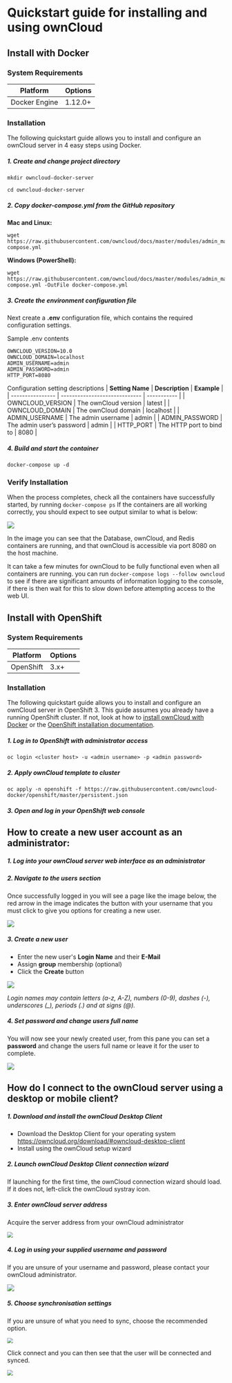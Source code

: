 # Quickstart guide for installing and using ownCloud
## Install with Docker
###  System Requirements
| Platform | Options |
| -------------- | -------- |
| Docker Engine          | 1.12.0+    |

### Installation
The following quickstart guide allows you to install and configure an ownCloud server in 4 easy steps using Docker.

##### 1. Create and change project directory
```
mkdir owncloud-docker-server
```
```
cd owncloud-docker-server
```

##### 2. Copy docker-compose.yml from the GitHub repository

**Mac and Linux:**

```
wget https://raw.githubusercontent.com/owncloud/docs/master/modules/admin_manual/examples/installation/docker/docker-compose.yml
```

**Windows (PowerShell):**

```
wget https://raw.githubusercontent.com/owncloud/docs/master/modules/admin_manual/examples/installation/docker/docker-compose.yml -OutFile docker-compose.yml
```


##### 3. Create the environment configuration file
Next create a **.env** configuration file, which contains the required configuration settings.

Sample .env contents
```
OWNCLOUD_VERSION=10.0
OWNCLOUD_DOMAIN=localhost
ADMIN_USERNAME=admin
ADMIN_PASSWORD=admin
HTTP_PORT=8080
```
Configuration setting descriptions
| **Setting Name** | **Description**               | **Example** |
| ---------------- | ----------------------------- | ----------- |
| OWNCLOUD_VERSION | The ownCloud version      | latest      |
| OWNCLOUD_DOMAIN  | The ownCloud domain       | localhost   |
| ADMIN_USERNAME   | The admin username        | admin       |
| ADMIN_PASSWORD   | The admin user’s password | admin       |
| HTTP_PORT        | The HTTP port to bind to  | 8080        |


##### 4. Build and start the container
```
docker-compose up -d
```

### Verify Installation
When the process completes, check all the containers have successfully started, by running `docker-compose ps` If the containers are all working correctly, you should expect to see output similar to what is below:

![](./images/verify_installation.PNG)

In the image you can see that the Database, ownCloud, and Redis containers are running, and that ownCloud is accessible via port 8080 on the host machine.

It can take a few minutes for ownCloud to be fully functional even when all containers are running. you can run `docker-compose logs --follow owncloud` to see if there are significant amounts of information logging to the console, if there is then wait for this to slow down before attempting access to the web UI.


## Install with OpenShift
###  System Requirements
| Platform | Options |
| -------------- | -------- |
| OpenShift          | 3.x+    |

### Installation
The following quickstart guide allows you to install and configure an ownCloud server in OpenShift 3. This guide assumes you already have a running OpenShift cluster. If not, look at how to [install ownCloud with Docker](TODO) or the [OpenShift installation documentation](https://docs.openshift.com/container-platform/3.11/getting_started/install_openshift.html).

##### 1. Log in to OpenShift with administrator access
```
oc login <cluster host> -u <admin username> -p <admin password>
```

##### 2. Apply ownCloud template to cluster
```
oc apply -n openshift -f https://raw.githubusercontent.com/owncloud-docker/openshift/master/persistent.json
```

##### 3. Open and log in your OpenShift web console


## How to create a new user account as an administrator:

##### 1. Log into your ownCloud server web interface as an administrator

##### 2. Navigate to the users section
Once successfully logged in you will see a page like the image below, the red arrow in the image indicates the button with your username that you must click to give you options for creating a new user.

![](.\images\navigate_to_users_section.png)



##### 3. Create a new user
* Enter the new user's **Login Name** and their **E-Mail**
* Assign **group** membership (optional)
* Click the **Create** button 

![](./images\create_a_new_user.png)

*Login names may contain letters (a-z, A-Z), numbers (0-9), dashes (-), underscores (_), periods (.) and at signs (@).*

##### 4. Set password and change users full name
You will now see your newly created user, from this pane you can set a **password** and change the users full name or leave it for the user to complete.

![](.\images\set_password_and_change_users_full_name.png)




## How do I connect to the ownCloud server using a desktop or mobile client?

##### 1. Download and install the ownCloud Desktop Client
* Download the Desktop Client for your operating system https://owncloud.org/download/#owncloud-desktop-client
* Install using the ownCloud setup wizard

##### 2. Launch ownCloud Desktop Client connection wizard
If launching for the first time, the ownCloud connection wizard should load. If it does not, left-click the ownCloud systray icon.

##### 3. Enter ownCloud server address
Acquire the server address from your ownCloud administrator

<img src=".\images\enter_owncloud_server_address.PNG" style="zoom:80%;" />

##### 4. Log in using your supplied username and password
If you are unsure of your username and password, please contact your ownCloud administrator.

![](.\images\log_in_using_your_supplied_username_and_password.PNG)

##### 5. Choose synchronisation settings

If you are unsure of what you need to sync, choose the recommended option.

<img src=".\images\choose_synchronisation_settings.png" style="zoom:80%;" />



Click connect and you can then see that the user will be connected and synced.

<img src=".\images\final_sync_check.PNG" style="zoom:80%;" />















